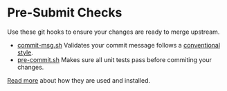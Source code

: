 # Pre-Submit Checks

Use these git hooks to ensure your changes are ready to merge upstream.

* [commit-msg.sh](commit-msg.sh) Validates your commit message follows a [conventional style](https://docs.google.com/document/d/1QrDFcIiPjSLDn3EL15IJygNPiHORgU1_OOAqWjiDU5Y).
* [pre-commit.sh](pre-commit.sh) Makes sure all unit tests pass before commiting your changes.

[Read more](../#prepare-your-environment) about how they are used and installed.